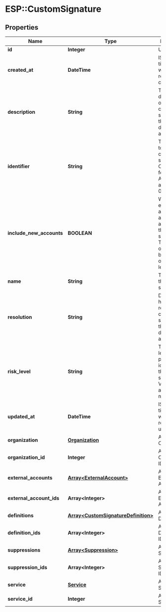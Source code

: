 # ESP::CustomSignature

## Properties
Name | Type | Description | Notes
------------ | ------------- | ------------- | -------------
**id** | **Integer** | Unique ID | [optional] 
**created_at** | **DateTime** | ISO 8601 timestamp when the resource was created | [optional] 
**description** | **String** | The description of the custom signature that is displayed on alerts | [optional] 
**identifier** | **String** | The identifier to use for the custom signature. Common format is AWS:- such as AWS:IAM-001 | [optional] 
**include_new_accounts** | **BOOLEAN** | When enabled, automatically adds new accounts to this signature. This field can only be set by an organization level user. | [optional] 
**name** | **String** | The name of the custom signature | [optional] 
**resolution** | **String** | Details for how to resolve this custom signature that is displayed on alerts | [optional] 
**risk_level** | **String** | The risk-level of the problem identified by the custom signature. Valid values are low, medium, high | [optional] 
**updated_at** | **DateTime** | ISO 8601 timestamp when the resource was updated | [optional] 
**organization** | [**Organization**](Organization.md) | Associated Organization | [optional] 
**organization_id** | **Integer** | Associated Organization ID | [optional] 
**external_accounts** | [**Array&lt;ExternalAccount&gt;**](ExternalAccount.md) | Associated External Accounts | [optional] 
**external_account_ids** | **Array&lt;Integer&gt;** | Associated External Accounts IDs | [optional] 
**definitions** | [**Array&lt;CustomSignatureDefinition&gt;**](CustomSignatureDefinition.md) | Associated Definitions | [optional] 
**definition_ids** | **Array&lt;Integer&gt;** | Associated Definitions IDs | [optional] 
**suppressions** | [**Array&lt;Suppression&gt;**](Suppression.md) | Associated Suppressions | [optional] 
**suppression_ids** | **Array&lt;Integer&gt;** | Associated Suppressions IDs | [optional] 
**service** | [**Service**](Service.md) | Associated Service | [optional] 
**service_id** | **Integer** | Associated Service ID | [optional] 


